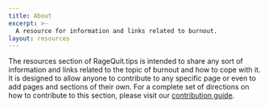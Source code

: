 ```yaml
---
title: About
excerpt: >-
  A resource for information and links related to burnout.
layout: resources
---
```


The resources section of RageQuit.tips is intended to share any sort of information and links related to the topic of burnout and how to cope with it. It is designed to allow anyone to contribute to any specific page or even to add pages and sections of their own. For a complete set of directions on how to contribute to this section, please visit our [contribution guide](/contribute/).